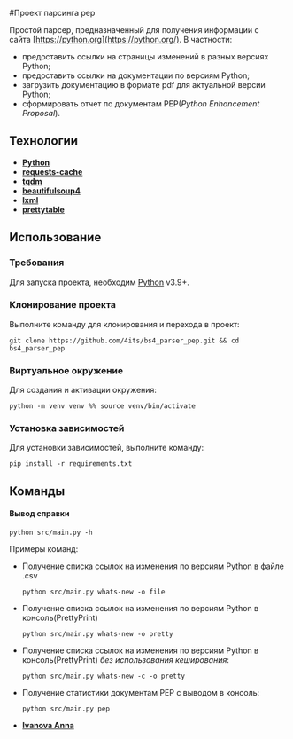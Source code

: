 #Проект парсинга pep

[](https://github.com/4its/bs4_parser_pep/blob/master/README.md#%D0%BF%D1%80%D0%BE%D0%B5%D0%BA%D1%82-%D0%BF%D0%B0%D1%80%D1%81%D0%B8%D0%BD%D0%B3%D0%B0-pep)

Простой парсер, предназначенный для получения информации с сайта [https://python.org](https://python.org/). В частности:

- предоставить ссылки на страницы изменений в разных версиях Python;
- предоставить ссылки на документации по версиям Python;
- загрузить документацию в формате pdf для актуальной версии Python;
- сформировать отчет по документам PEP(_Python Enhancement Proposal_).

## Технологии

[](https://github.com/4its/bs4_parser_pep/blob/master/README.md#%D1%82%D0%B5%D1%85%D0%BD%D0%BE%D0%BB%D0%BE%D0%B3%D0%B8%D0%B8)

- [**Python**](https://docs.python.org/3.12/)
- [**requests-cache**](https://pypi.org/project/requests-cache/1.0.0/)
- [**tqdm**](https://pypi.org/project/tqdm/4.66.4/)
- [**beautifulsoup4**](https://pypi.org/project/beautifulsoup4/4.12.3/)
- [**lxml**](https://pypi.org/project/lxml/5.2.2/)
- [**prettytable**](https://pypi.org/project/prettytable/2.1.0/)

## Использование

[](https://github.com/4its/bs4_parser_pep/blob/master/README.md#%D0%B8%D1%81%D0%BF%D0%BE%D0%BB%D1%8C%D0%B7%D0%BE%D0%B2%D0%B0%D0%BD%D0%B8%D0%B5)

### Требования

[](https://github.com/4its/bs4_parser_pep/blob/master/README.md#%D1%82%D1%80%D0%B5%D0%B1%D0%BE%D0%B2%D0%B0%D0%BD%D0%B8%D1%8F)

Для запуска проекта, необходим [Python](https://www.python.org/) v3.9+.

### Клонирование проекта

[](https://github.com/4its/bs4_parser_pep/blob/master/README.md#%D0%BA%D0%BB%D0%BE%D0%BD%D0%B8%D1%80%D0%BE%D0%B2%D0%B0%D0%BD%D0%B8%D0%B5-%D0%BF%D1%80%D0%BE%D0%B5%D0%BA%D1%82%D0%B0)

Выполните команду для клонирования и перехода в проект:

```shell
git clone https://github.com/4its/bs4_parser_pep.git && cd bs4_parser_pep
```

### Виртуальное окружение

Для создания и активации окружения:

```shell
python -m venv venv %% source venv/bin/activate
```

### Установка зависимостей

Для установки зависимостей, выполните команду:

```shell
pip install -r requirements.txt
```

## Команды

#### Вывод справки

```shell
python src/main.py -h
```

Примеры команд:

- Получение списка ссылок на изменения по версиям Python в файле .csv
    
    ```shell
    python src/main.py whats-new -o file
    ```
    
- Получение списка ссылок на изменения по версиям Python в консоль(PrettyPrint)
    
    ```shell
    python src/main.py whats-new -o pretty
    ```
    
- Получение списка ссылок на изменения по версиям Python в консоль(PrettyPrint) _без использования кеширования_:
    
    ```shell
    python src/main.py whats-new -с -o pretty
    ```
    
- Получение статистики документам PEP c выводом в консоль:
    
    ```shell
    python src/main.py pep
    ```
    
- [**Ivanova Anna**](https://github.com/IvalexAnna)